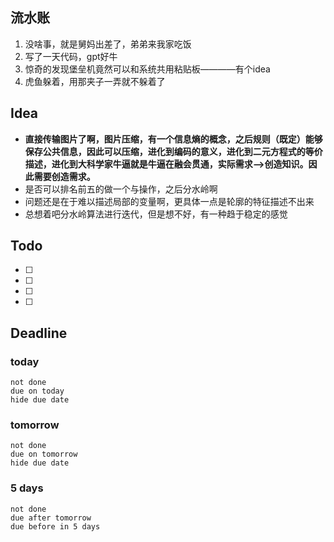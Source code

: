 ## 流水账
1. 没啥事，就是舅妈出差了，弟弟来我家吃饭
2. 写了一天代码，gpt好牛
3. 惊奇的发现堡垒机竟然可以和系统共用粘贴板————有个idea
4. 虎鱼躲着，用那夹子一弄就不躲着了
## Idea
- **直接传输图片了啊，图片压缩，有一个信息熵的概念，之后规则（既定）能够保存公共信息，因此可以压缩，进化到编码的意义，进化到二元方程式的等价描述，进化到大科学家牛逼就是牛逼在融会贯通，实际需求-->创造知识。因此需要创造需求。**
- 是否可以排名前五的做一个与操作，之后分水岭啊
- 问题还是在于难以描述局部的变量啊，更具体一点是轮廓的特征描述不出来
- 总想着吧分水岭算法进行迭代，但是想不好，有一种趋于稳定的感觉

## Todo
- [ ] 
- [ ] 
- [ ] 
- [ ] 

## Deadline
### today
```tasks
not done
due on today
hide due date
```
### tomorrow
```tasks
not done
due on tomorrow
hide due date
```
### 5 days
```tasks
not done
due after tomorrow
due before in 5 days
```
